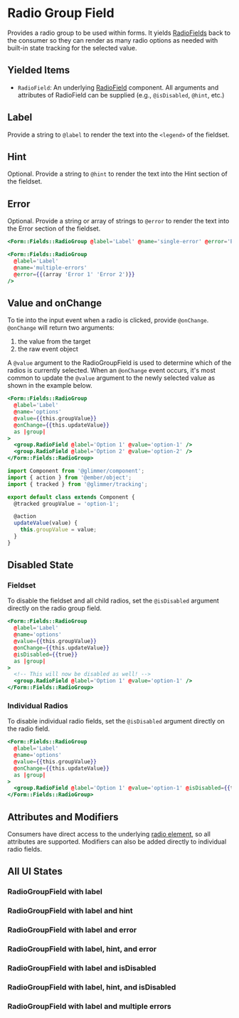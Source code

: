 # Radio Group Field

Provides a radio group to be used within forms. It yields [RadioFields](./radio-field) back to the consumer so they can render as many radio options as needed with built-in state tracking for the selected value.

## Yielded Items

- `RadioField`: An underlying [RadioField](./radio-field) component. All arguments and attributes of RadioField can be supplied (e.g., `@isDisabled`, `@hint`, etc.)

## Label

Provide a string to `@label` to render the text into the `<legend>` of the fieldset.

## Hint

Optional. Provide a string to `@hint` to render the text into the Hint section of the fieldset.

## Error

Optional. Provide a string or array of strings to `@error` to render the text into the Error section of the fieldset.

```hbs
<Form::Fields::RadioGroup @label='Label' @name='single-error' @error='Error' />
```

```hbs
<Form::Fields::RadioGroup
  @label='Label'
  @name='multiple-errors'
  @error={{(array 'Error 1' 'Error 2')}}
/>
```

## Value and onChange

To tie into the input event when a radio is clicked, provide `@onChange`. `@onChange` will return two arguments:

1. the value from the target
2. the raw event object

A `@value` argument to the RadioGroupField is used to determine which of the radios is currently selected. When an `@onChange` event occurs, it's most common to update the `@value` argument to the newly selected value as shown in the example below.

```hbs
<Form::Fields::RadioGroup
  @label='Label'
  @name='options'
  @value={{this.groupValue}}
  @onChange={{this.updateValue}}
  as |group|
>
  <group.RadioField @label='Option 1' @value='option-1' />
  <group.RadioField @label='Option 2' @value='option-2' />
</Form::Fields::RadioGroup>
```

```js
import Component from '@glimmer/component';
import { action } from '@ember/object';
import { tracked } from '@glimmer/tracking';

export default class extends Component {
  @tracked groupValue = 'option-1';

  @action
  updateValue(value) {
    this.groupValue = value;
  }
}
```

## Disabled State

### Fieldset

To disable the fieldset and all child radios, set the `@isDisabled` argument directly on the radio group field.

```hbs
<Form::Fields::RadioGroup
  @label='Label'
  @name='options'
  @value={{this.groupValue}}
  @onChange={{this.updateValue}}
  @isDisabled={{true}}
  as |group|
>
  <!-- This will now be disabled as well! -->
  <group.RadioField @label='Option 1' @value='option-1' />
</Form::Fields::RadioGroup>
```

### Individual Radios

To disable individual radio fields, set the `@isDisabled` argument directly on the radio field.

```hbs
<Form::Fields::RadioGroup
  @label='Label'
  @name='options'
  @value={{this.groupValue}}
  @onChange={{this.updateValue}}
  as |group|
>
  <group.RadioField @label='Option 1' @value='option-1' @isDisabled={{true}} />
</Form::Fields::RadioGroup>
```

## Attributes and Modifiers

Consumers have direct access to the underlying [radio element](https://developer.mozilla.org/en-US/docs/Web/HTML/Element/input/radio), so all attributes are supported. Modifiers can also be added directly to individual radio fields.

## All UI States

### RadioGroupField with label

<div class='mb-4 w-64'>
  <Form::Fields::RadioGroup
    @label='Label'
    @name='options-a'
    as |group|
  >
    <group.RadioField @label='Option 1' @value='option-1' />
    <group.RadioField @label='Option 2' @value='option-2'/>
    <group.RadioField @label='Option 3' @value='option-3'/>
    <group.RadioField @label='Option 4' @value='option-4'/>
  </Form::Fields::RadioGroup>
</div>

### RadioGroupField with label and hint

<div class='mb-4 w-64'>
  <Form::Fields::RadioGroup @label='Label' @name='options-b' @hint='Select an option' as |group|>
  <group.RadioField @label='Option 1' @value='option-1' />
  <group.RadioField @label='Option 2' @value='option-2' />
  <group.RadioField @label='Option 3' @value='option-3' />
  </Form::Fields::RadioGroup>
</div>

### RadioGroupField with label and error

<div class='mb-4 w-64'>
  <Form::Fields::RadioGroup @label='Label' @name='options-c' @error='With error' as |group|>
    <group.RadioField @label='Option 1' @value='option-1' />
    <group.RadioField @label='Option 2' @value='option-2' />
    <group.RadioField @label='Option 3' @value='option-3' />
  </Form::Fields::RadioGroup>
</div>

### RadioGroupField with label, hint, and error

<div class='mb-4 w-64'>
  <Form::Fields::RadioGroup @label='Label' @name='options-d' @hint='Select an option' @error='With error' as |group|>
    <group.RadioField @label='Option 1' @value='option-1' />
    <group.RadioField @label='Option 2' @value='option-2' />
    <group.RadioField @label='Option 3' @value='option-3' />
  </Form::Fields::RadioGroup>
</div>

### RadioGroupField with label and isDisabled

<div class='mb-4 w-64'>
  <Form::Fields::RadioGroup @label='Label' @isDisabled={{true}} @name='options-e' as |group|>
    <group.RadioField @label='Option 1' @value='option-1' />
    <group.RadioField @label='Option 2' @value='option-2' />
    <group.RadioField @label='Option 3' @value='option-3' />
  </Form::Fields::RadioGroup>
</div>

### RadioGroupField with label, hint, and isDisabled

<div class='mb-4 w-64'>
  <Form::Fields::RadioGroup @label='Label' @name='options-f' @isDisabled={{true}} @hint='With hint text' as |group|>
    <group.RadioField @label='Option 1' @value='option-1' />
    <group.RadioField @label='Option 2' @value='option-2' />
    <group.RadioField @label='Option 3' @value='option-3' />
  </Form::Fields::RadioGroup>
</div>

### RadioGroupField with label and multiple errors

<div class='mb-4 w-64'>
  <Form::Fields::RadioGroup @label='Label' @name='multiple-errors' @error={{(array 'With error 1' 'With error 2' 'With error 3')}} as |group|>
    <group.RadioField @label='Option 1' @value='option-1' />
    <group.RadioField @label='Option 2' @value='option-2' />
    <group.RadioField @label='Option 3' @value='option-3' />
  </Form::Fields::RadioGroup>
</div>
